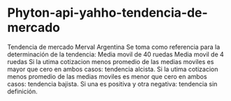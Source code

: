 # Phyton-api-yahho-tendencia-de-mercado
Tendencia de mercado
Merval Argentina
Se toma como referencia para la determinación de la tendencia:
Media movil de 40 ruedas
Media movil de 4 ruedas
Si la utima cotizacion menos promedio de las medias moviles es mayor que cero en ambos casos: tendencia alcista.
Si la utima cotizacion menos promedio de las medias moviles es menor que cero en ambos casos: tendencia bajista.
Si una es positiva y otra negativa: tendencia sin definición.
